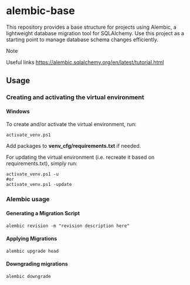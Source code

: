 # alembic-base

This repository provides a base structure for projects using Alembic, a lightweight database migration tool for SQLAlchemy. Use this project as a starting point to manage database schema changes efficiently.

> [!NOTE]
> Useful links
> https://alembic.sqlalchemy.org/en/latest/tutorial.html

## Usage

### Creating and activating the virtual environment

#### Windows
To create and/or activate the virtual environment, run:
```
activate_venv.ps1
```

Add packages to **venv_cfg/requirements.txt** if needed.

For updating the virtual environment (i.e. recreate it based on requirements.txt), simply run: 
```
activate_venv.ps1 -u 
#or 
activate_venv.ps1 -update
```

### Alembic usage

#### Generating a Migration Script
```
alembic revision -m "revision description here"
```

#### Applying Migrations
```
alembic upgrade head
```

#### Downgrading migrations
```
alembic downgrade
```